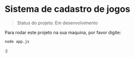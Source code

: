 # Sistema de cadastro de jogos

> Status do projeto: Em desenvolvimento

Para rodar este projeto na sua maquina, por favor digite:

```
node app.js
```
:)